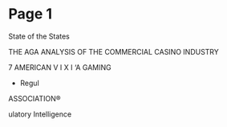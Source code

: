 # Page 1

State of the
States

THE AGA ANALYSIS OF THE COMMERCIAL CASINO INDUSTRY

7 AMERICAN V I X I
‘A GAMING
- Regul

ASSOCIATION®

ulatory Intelligence

